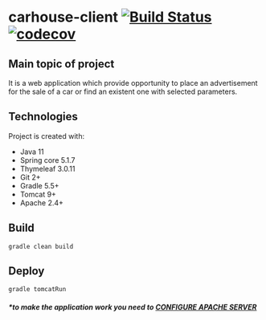 # carhouse-client [![Build Status](https://travis-ci.com/java-fat-unicorn-team/carhouse-client.svg?branch=master)](https://travis-ci.com/java-fat-unicorn-team/carhouse-client) [![codecov](https://codecov.io/gh/java-fat-unicorn-team/carhouse-client/branch/master/graph/badge.svg)](https://codecov.io/gh/java-fat-unicorn-team/carhouse-client)
## Main topic of project
It is a web application which provide opportunity to place an advertisement for the sale of a car or find an existent one with selected parameters.

## Technologies
Project is created with:
* Java 11
* Spring core 5.1.7
* Thymeleaf 3.0.11
* Git 2+
* Gradle 5.5+
* Tomcat 9+
* Apache 2.4+

## Build
```
gradle clean build
```

## Deploy
```
gradle tomcatRun
```
##### *to make the application work you need to [CONFIGURE APACHE SERVER](apache-config/apache_config.md)